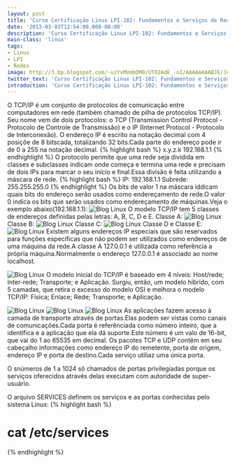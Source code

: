 ```yaml
---
layout: post
title: 'Curso Certificação Linux LPI-102: Fundamentos e Serviços de Rede - TCP-IPv4'
date: '2013-03-03T12:54:00.000-08:00'
description: 'Curso Certificação Linux LPI-102: Fundamentos e Serviços de Rede - TCP-IPv4'
main-class: 'linux'
tags:
- Linux
- LPI
- Redes
image: http://3.bp.blogspot.com/-uzYvMVmbDM0/UTO2AdE_-oI/AAAAAAAABJE/J4FhP_Jt0tg/s72-c/Captura_de_tela-3.png
twitter_text: 'Curso Certificação Linux LPI-102: Fundamentos e Serviços de Rede - TCP-IPv4'
introduction: 'Curso Certificação Linux LPI-102: Fundamentos e Serviços de Rede - TCP-IPv4'
---
```

 O TCP/IP é um conjunto de protocolos de comunicação entre computadores em rede (também chamado de pilha de protocolos TCP/IP). Seu nome vem de dois protocolos: o TCP (Transmission Control Protocol - Protocolo de Controle de Transmissão) e o IP (Internet Protocol - Protocolo de Interconexão).
 O endereço IP é escrito na notação decimal com 4 posiçõe de 8 bitscada, totalizando 32 bits.Cada parte do endereço pode ir de 0 a 255 na notação decimal.
{% highlight bash %}
x.y.z.k
192.168.1.1
{% endhighlight %}
O protocolo perimite que uma rede seja dividida em classes e subclasses indicam onde começa e termina uma rede e precisam de dois IPs para marcar o seu início e final.Essa divisão é feita utilizando a máscara de rede.
{% highlight bash %}
IP:    192.168.1.1
Subrede:  255.255.255.0
{% endhighlight %}
 Os bits de valor 1 na máscara iddicam quais bits do endereço serão usados como endereçamento de rede.O valor 0 indica os bits que serão usados como endereçamento de máquinas.Veja o exemplo abaixo(192.168.1.1):
![Blog Linux](http://3.bp.blogspot.com/-uzYvMVmbDM0/UTO2AdE_-oI/AAAAAAAABJE/J4FhP_Jt0tg/s320/Captura_de_tela-3.png "Blog Linux")
O modelo TCP/IP tem 5 classes de endereços definidas pelas letras: A, B, C, D e E.
Classe A:
![Blog Linux](http://3.bp.blogspot.com/-ogH0TKeTcFo/UTO2kMGhBjI/AAAAAAAABJw/ugU3HHSXjFU/s320/Captura_de_tela-5.png "Blog Linux")
Classe B:
![Blog Linux](http://4.bp.blogspot.com/-fJBugVNbp0Y/UTO2kyt6b9I/AAAAAAAABKA/ns0hq5pYjrg/s320/Captura_de_tela-7.png "Blog Linux")
Classe C:
![Blog Linux](http://1.bp.blogspot.com/-PprDVNJBmok/UTO2kx75RmI/AAAAAAAABJ8/cdnoGkB4BxQ/s320/Captura_de_tela-8.png "Blog Linux")
Classe D e Classe E:
![Blog Linux](http://2.bp.blogspot.com/-nwSk5bK5Kjs/UTO2i3CprlI/AAAAAAAABJQ/5_h-uwu0e8o/s320/Captura_de_tela-10.png "Blog Linux")
 Existem alguns endereços IP especiais que são reservados para funções específicas que não podem ser utilizados como endereços de uma máquina da rede.A classe A 127.0.0.1 é utilizada como referência a própria máquina.Normalmente o endereço 127.0.0.1 é associado ao nome localhost.
 
![Blog Linux](http://4.bp.blogspot.com/-653U-HlQK4E/UTO2iyfqtTI/AAAAAAAABJM/ogzOjf8CYaw/s320/Captura_de_tela-11.png "Blog Linux")
 O modelo inicial do TCP/IP é baseado em 4 níveis: Host/rede; Inter-rede; Transporte; e Aplicação. Surgiu, então, um modelo híbrido, com 5 camadas, que retira o excesso do modelo OSI e melhora o modelo TCP/IP: Física; Enlace; Rede; Transporte; e Aplicação.
 
![Blog Linux](http://2.bp.blogspot.com/-Pu7g2sJeGxY/UTO2i-kVB7I/AAAAAAAABJY/baPjbFCtnJ0/s320/Captura_de_tela-12.png "Blog Linux")
![Blog Linux](http://4.bp.blogspot.com/-gTikMQfrRzc/UTO2j0AQm1I/AAAAAAAABJo/MicSYbhqXPQ/s320/Captura_de_tela-13.png "Blog Linux")
![Blog Linux](http://4.bp.blogspot.com/-NCIWD0CgUww/UTO2jrUVkYI/AAAAAAAABJk/CzfuTyoeN9s/s320/Captura_de_tela-14.png "Blog Linux")
 As aplicações fazem acesso à camada de transporte através de portas.Elas podem ser vistas como canais de comunicações.Cada porta é referênciada como número inteiro, que a identifica e a aplicação que ela dá suporte.Este número é um valo de 16-bit, que vai do 1 ao 65535 em decimal.
 Os pacotes TCP e UDP contêm em seu cabeçalho informações como endereço IP do remetente, porta de origem, endereço IP e porta de destino.Cada serviço utiliaz uma única porta.
 
 O snúmeros de 1 a 1024 sõ chamados de portas privilegiadas porque os serviços oferecidos através delas executam com autoridade de super-usuário.
 
 O arquivo SERVICES definem os serviços e as portas conhecidas pelo sistema Linux:
 {% highlight bash %}
# cat /etc/services
{% endhighlight %}
 
